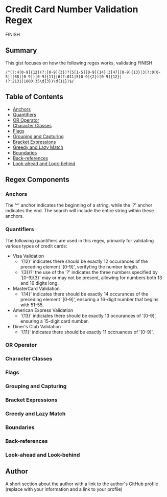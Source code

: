 # Credit Card Number Validation Regex 

FINISH

## Summary

This gist focuses on how the following regex works, validating FINISH

```
/^(?:4[0-9]{12}(?:[0-9]{3})?|5[1-5][0-9]{14}|3[47][0-9]{13}|3(?:0[0-5]|[68][0-9])[0-9]{11}|6(?:011|5[0-9]{2})[0-9]{12}|(?:2131|1800|35\d{3})\d{11})$/
```

## Table of Contents

- [Anchors](#anchors)
- [Quantifiers](#quantifiers)
- [OR Operator](#or-operator)
- [Character Classes](#character-classes)
- [Flags](#flags)
- [Grouping and Capturing](#grouping-and-capturing)
- [Bracket Expressions](#bracket-expressions)
- [Greedy and Lazy Match](#greedy-and-lazy-match)
- [Boundaries](#boundaries)
- [Back-references](#back-references)
- [Look-ahead and Look-behind](#look-ahead-and-look-behind)

## Regex Components

### Anchors

The '^' anchor indicates the beginning of a string, while the '?' anchor indicates the end. The search will include the entire string within these anchors. 

### Quantifiers

The following quantifiers are used in this regex, primarily for validating various types of credit cards:
- Visa Validation
    - '{12}' indicates there should be exactly 12 occurances of the preceding element '[0-9]', verifyting the number length.
    - '{3})?' the use of the '?' indicates the three numbers specified by '[0-9]{3}' may or may not be present, allowing for numbers both 13 and 16 digits long. 
- MasterCard Validation
    - '{14}' indicates there should be exactly 14 occurances of the preceding element '[0-9]', ensuring a 16-digit number that begins with 51-55.
- American Express Validation
    - '{13}' indiciates there should be exactly 13 occurances of '[0-9]', ensuring a 15-digit card number.
- Diner's Club Validation
    - '{11}' indicates there should be exactly 11 occruances of '[0-9]', 

### OR Operator

### Character Classes

### Flags

### Grouping and Capturing

### Bracket Expressions

### Greedy and Lazy Match

### Boundaries

### Back-references

### Look-ahead and Look-behind

## Author

A short section about the author with a link to the author's GitHub profile (replace with your information and a link to your profile)
